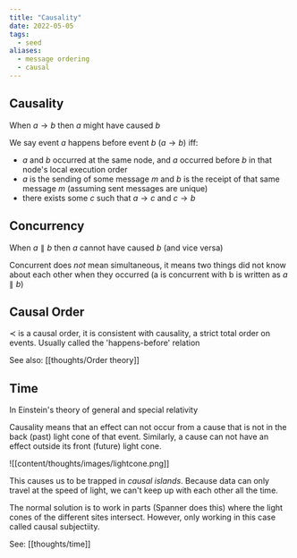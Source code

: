 ```yaml
---
title: "Causality"
date: 2022-05-05
tags:
  - seed
aliases:
  - message ordering
  - causal
---
```


## Causality

When $a \rightarrow b$ then $a$ might have caused $b$

We say event $a$ happens before event $b$ ($a \rightarrow b$) iff:

- $a$ and $b$ occurred at the same node, and $a$ occurred before $b$ in that node's local execution order
- $a$ is the sending of some message $m$ and $b$ is the receipt of that same message $m$ (assuming sent messages are unique)
- there exists some $c$ such that $a \rightarrow c$ and $c \rightarrow b$

## Concurrency

When $a \parallel b$ then $a$ cannot have caused $b$ (and vice versa)

Concurrent does _not_ mean simultaneous, it means two things did not know about each other when they occurred (a is concurrent with b is written as $a \parallel b$)

## Causal Order

$\prec$ is a causal order, it is consistent with causality, a strict total order on events. Usually called the 'happens-before' relation

See also: [[thoughts/Order theory]]

## Time

In Einstein's theory of general and special relativity

Causality means that an effect can not occur from a cause that is not in the back (past) light cone of that event. Similarly, a cause can not have an effect outside its front (future) light cone.

![[content/thoughts/images/lightcone.png]]

This causes us to be trapped in _causal islands_. Because data can only travel at the speed of light, we can't keep up with each other all the time.

The normal solution is to work in parts (Spanner does this) where the light cones of the different sites intersect. However, only working in this case called causal subjectiity.

See: [[thoughts/time]]